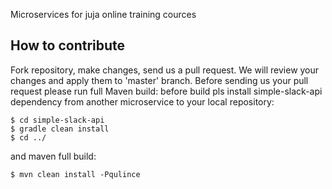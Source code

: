 Microservices for juja online training cources

## How to contribute
Fork repository, make changes, send us a pull request. We will review your changes and apply them to 'master' branch.
Before sending us your pull request please run full Maven build:
before build pls install simple-slack-api dependency from another microservice to your local repository:

```
$ cd simple-slack-api
$ gradle clean install
$ cd ../
```
and maven full build:

```
$ mvn clean install -Pqulince
```